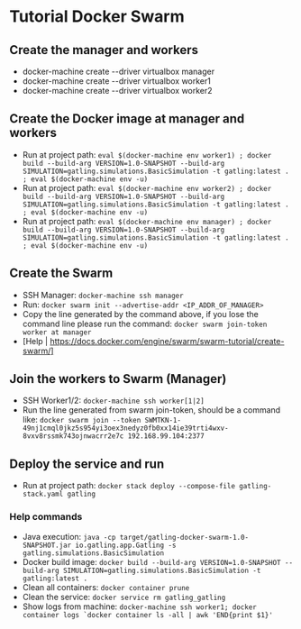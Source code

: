 # Tutorial Docker Swarm

## Create the manager and workers
* docker-machine create --driver virtualbox manager
* docker-machine create --driver virtualbox worker1
* docker-machine create --driver virtualbox worker2

## Create the Docker image at manager and workers
* Run at project path: ```eval $(docker-machine env worker1) ; docker build --build-arg VERSION=1.0-SNAPSHOT --build-arg SIMULATION=gatling.simulations.BasicSimulation -t gatling:latest . ; eval $(docker-machine env -u)```
* Run at project path: ```eval $(docker-machine env worker2) ; docker build --build-arg VERSION=1.0-SNAPSHOT --build-arg SIMULATION=gatling.simulations.BasicSimulation -t gatling:latest . ; eval $(docker-machine env -u)```
* Run at project path: ```eval $(docker-machine env manager) ; docker build --build-arg VERSION=1.0-SNAPSHOT --build-arg SIMULATION=gatling.simulations.BasicSimulation -t gatling:latest . ; eval $(docker-machine env -u)```

## Create the Swarm
* SSH Manager: ```docker-machine ssh manager```
* Run: ```docker swarm init --advertise-addr <IP_ADDR_OF_MANAGER>```
* Copy the line generated by the command above, if you lose the command line please run the command: ``` docker swarm join-token worker at manager ```
* [Help | https://docs.docker.com/engine/swarm/swarm-tutorial/create-swarm/]

## Join the workers to Swarm (Manager)
* SSH Worker1/2: ```docker-machine ssh worker[1|2]```
* Run the line generated from swarm join-token, should be a command like: ```docker swarm join --token SWMTKN-1-49nj1cmql0jkz5s954yi3oex3nedyz0fb0xx14ie39trti4wxv-8vxv8rssmk743ojnwacrr2e7c 192.168.99.104:2377```

## Deploy the service and run
* Run at project path: ```docker stack deploy --compose-file gatling-stack.yaml gatling```

### Help commands
* Java execution: ```java -cp target/gatling-docker-swarm-1.0-SNAPSHOT.jar io.gatling.app.Gatling -s gatling.simulations.BasicSimulation```
* Docker build image: ```docker build --build-arg VERSION=1.0-SNAPSHOT --build-arg SIMULATION=gatling.simulations.BasicSimulation -t gatling:latest .```
* Clean all containers: ```docker container prune```
* Clean the service: ```docker service rm gatling_gatling```
* Show logs from machine: ```docker-machine ssh worker1; docker container logs `docker container ls -all | awk 'END{print $1}'```

